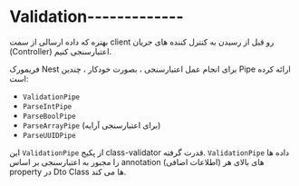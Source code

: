 # Validation-------------

بهتره که داده ارسالی از سمت client رو قبل از رسیدن به کنترل کننده های جریان (Controller) اعتبارسنجی کنیم.

فریمورک Nest برای انجام عمل اعتبارسنجی ، بصورت خودکار ، چندین Pipe ارائه کرده است:

- `ValidationPipe`
- `ParseIntPipe`
- `ParseBoolPipe`
- `ParseArrayPipe` (برای اعتبارسنجی آرایه)
- `ParseUUIDPipe`

این `ValidationPipe` از پکیج class-validator قدرت گرفته. `ValidationPipe` داده ها را مجبور به اعتبارسنجی بر اساس annotation (اطلاعات اضافی) های بالای هر property در Dto Class ها می کند.

